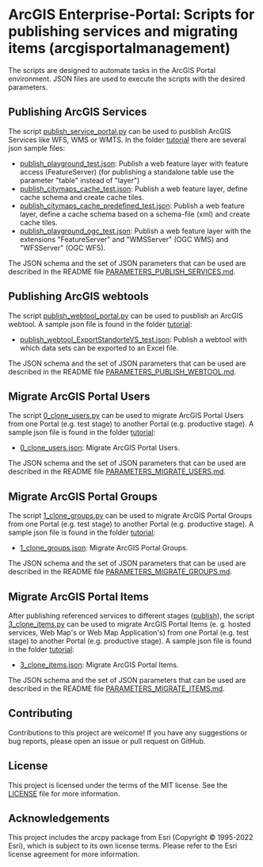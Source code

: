 # ArcGIS Enterprise-Portal: Scripts for publishing services and migrating items (arcgisportalmanagement)
The scripts are designed to automate tasks in the ArcGIS Portal environment. JSON files are used to execute the scripts with the desired parameters.

## Publishing ArcGIS Services
The script [publish_service_portal.py](publish/publish_service_portal.py) can be used to pusblish ArcGIS Services like WFS, WMS or WMTS. In the folder [tutorial](publish/tutorial) there are several json sample files:

- [publish_playground_test.json](publish/tutorial/publish_playground_test.json): Publish a web feature layer with feature access (FeatureServer) (for publishing a standalone table use the parameter "table" instead of "layer")
- [publish_citymaps_cache_test.json](publish/tutorial/publish_citymaps_cache_test.json): Publish a web feature layer, define cache schema and create cache tiles.
- [publish_citymaps_cache_predefined_test.json](publish/tutorial/publish_citymaps_cache_predefined_test.json): Publish a web feature layer, define a cache schema based on a schema-file (xml) and create cache tiles.
- [publish_playground_ogc_test.json](publish/tutorial/publish_playground_ogc_test.json): Publish a web feature layer with the extensions "FeatureServer" and "WMSServer" (OGC WMS) and "WFSServer" (OGC WFS).


The JSON schema and the set of JSON parameters that can be used are described in the README file [PARAMETERS_PUBLISH_SERVICES.md](publish/PARAMETERS_PUBLISH_SERVICES.md).

## Publishing ArcGIS webtools
The script [publish_webtool_portal.py](publish/publish_webtool_portal.py) can be used to pusblish an ArcGIS webtool. A sample json file is found in the folder [tutorial](publish/tutorial):

- [publish_webtool_ExportStandorteVS_test.json](publish/tutorial/publish_webtool_ExportStandorteVS_test.json): Publish a webtool with which data sets can be exported to an Excel file.

The JSON schema and the set of JSON parameters that can be used are described in the README file [PARAMETERS_PUBLISH_WEBTOOL.md](publish/PARAMETERS_PUBLISH_WEBTOOL.md).

## Migrate ArcGIS Portal Users
The script [0_clone_users.py](migrate/0_clone_users.py) can be used to migrate ArcGIS Portal Users from one Portal (e.g. test stage) to another Portal (e.g. productive stage). A sample json file is found in the folder [tutorial](migrate/tutorial):

- [0_clone_users.json](migrate/tutorial/0_clone_users.json): Migrate ArcGIS Portal Users.

The JSON schema and the set of JSON parameters that can be used are described in the README file [PARAMETERS_MIGRATE_USERS.md](migrate/PARAMETERS_MIGRATE_USERS.md).

## Migrate ArcGIS Portal Groups
The script [1_clone_groups.py](migrate/1_clone_groups.py) can be used to migrate ArcGIS Portal Groups from one Portal (e.g. test stage) to another Portal (e.g. productive stage). A sample json file is found in the folder [tutorial](migrate/tutorial):

- [1_clone_groups.json](migrate/tutorial/1_clone_groups.json): Migrate ArcGIS Portal Groups.

The JSON schema and the set of JSON parameters that can be used are described in the README file [PARAMETERS_MIGRATE_GROUPS.md](migrate/PARAMETERS_MIGRATE_GROUPS.md).

## Migrate ArcGIS Portal Items
After publishing referenced services to different stages ([publish](publish)), the script [3_clone_items.py](migrate/3_clone_items.py) can be used to migrate ArcGIS Portal Items (e. g. hosted services, Web Map's or Web Map Application's) from one Portal (e.g. test stage) to another Portal (e.g. productive stage). A sample json file is found in the folder [tutorial](migrate/tutorial):

- [3_clone_items.json](migrate/tutorial/3_clone_items.json): Migrate ArcGIS Portal Items.

The JSON schema and the set of JSON parameters that can be used are described in the README file [PARAMETERS_MIGRATE_ITEMS.md](migrate/PARAMETERS_MIGRATE_ITEMS.md).

## Contributing
Contributions to this project are welcome! If you have any suggestions or bug reports, please open an issue or pull request on GitHub.

## License
This project is licensed under the terms of the MIT license. See the [LICENSE](LICENSE.txt) file for more information.

## Acknowledgements
This project includes the arcpy package from Esri (Copyright © 1995-2022 Esri), which is subject to its own license terms. Please refer to the Esri license agreement for more information.
